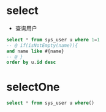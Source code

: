 select
===
* 查询用户
```sql
select * from sys_user u where 1=1
-- @ if(isNotEmpty(name)){
and name like #{name}
-- @ }
order by u.id desc
```

selectOne
===
```sql
select * from sys_user u where()
```